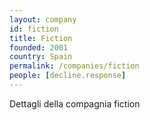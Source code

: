 ```yaml
---
layout: company
id: fiction
title: Fiction
founded: 2001
country: Spain
permalink: /companies/fiction
people: [decline.response]
---
```


Dettagli della compagnia fiction